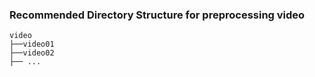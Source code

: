 ### Recommended Directory Structure for preprocessing video
```
video
├──video01
├──video02
├── ...
 ```
